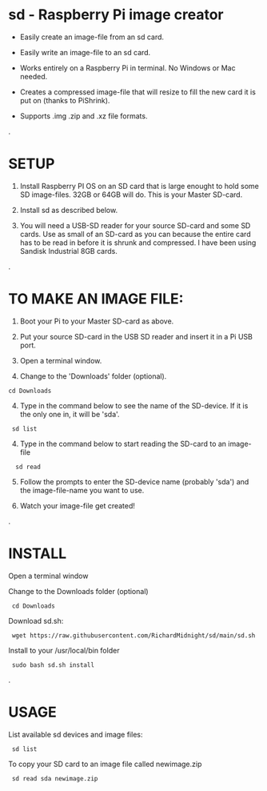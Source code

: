 # sd - Raspberry Pi image creator

 - Easily create an image-file from an sd card.

 - Easily write an image-file to an sd card.

 - Works entirely on a Raspberry Pi in terminal.  No Windows or Mac needed. 
 
 - Creates a compressed image-file that will resize to fill the new card it is put on (thanks to PiShrink).
 
 - Supports .img .zip and .xz file formats.
 
.
 
# SETUP
 
   1) Install Raspberry PI OS on an SD card that is large enought to hold some SD image-files.  32GB or 64GB will do.  This is your Master SD-card.
   
   2) Install sd as described below.
   
   3) You will need a USB-SD reader for your source SD-card and some SD cards.  Use as small of an SD-card as you can because the entire card has to be read in before it is shrunk and compressed.  I have been using Sandisk Industrial 8GB cards.
   
.   

   
# TO MAKE AN IMAGE FILE:  
   
   1) Boot your Pi to your Master SD-card as above.
   
   2) Put your source SD-card in the USB SD reader and insert it in a Pi USB port.
   
   3) Open a terminal window.
   
   4) Change to the 'Downloads' folder (optional).
   
    cd Downloads
   
   4) Type in the command below to see the name of the SD-device.  If it is the only one in, it will be 'sda'.
  
     sd list
         
   4)  Type in the command below to start reading the SD-card to an image-file
   
      sd read
        
   5) Follow the prompts to enter the SD-device name (probably 'sda') and the image-file-name you want to use.
   
   6) Watch your image-file get created!
   
 .
   

# INSTALL

Open a terminal window

Change to the Downloads folder (optional)

     cd Downloads

Download sd.sh:

     wget https://raw.githubusercontent.com/RichardMidnight/sd/main/sd.sh

Install to your /usr/local/bin folder

     sudo bash sd.sh install

.

# USAGE

List available sd devices and image files:

     sd list 
     

To copy your SD card to an image file called newimage.zip

     sd read sda newimage.zip
